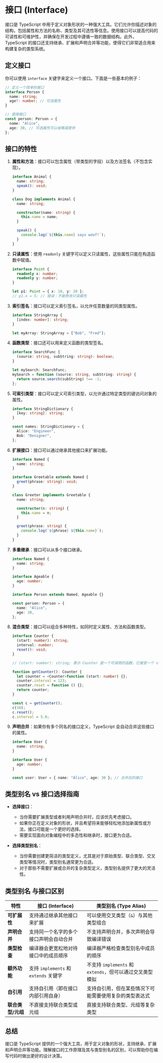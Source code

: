 # 接口 (Interface)

接口是 TypeScript 中用于定义对象形状的一种强大工具。它们允许你描述对象的结构，包括属性和方法的名称、类型及其可选性等信息。使用接口可以提高代码的可读性和可维护性，并确保在开发过程中遵循一致的数据结构。此外，TypeScript 的接口还支持继承、扩展和声明合并等功能，使得它们非常适合用来构建复杂的类型系统。

## 定义接口

你可以使用 `interface` 关键字来定义一个接口。下面是一些基本的例子：

```typescript
// 定义一个简单的接口
interface Person {
  name: string;
  age?: number; // 可选属性
}

// 使用接口
const person: Person = {
  name: "Alice",
  age: 30, // 可选属性可以省略或提供
};
```

## 接口的特性

1. **属性和方法**：接口可以包含属性（带类型的字段）以及方法签名（不包含实现）。

   ```typescript
   interface Animal {
     name: string;
     speak(): void;
   }

   class Dog implements Animal {
     name: string;

     constructor(name: string) {
       this.name = name;
     }

     speak() {
       console.log(`${this.name} says woof!`);
     }
   }
   ```

2. **只读属性**：使用 `readonly` 关键字可以定义只读属性，这些属性只能在构造函数中赋值。

   ```typescript
   interface Point {
     readonly x: number;
     readonly y: number;
   }

   let p1: Point = { x: 10, y: 20 };
   // p1.x = 5; // 错误：不能修改只读属性
   ```

3. **索引签名**：接口可以定义索引签名，以允许任意数量的同类型属性。

   ```typescript
   interface StringArray {
     [index: number]: string;
   }

   let myArray: StringArray = ["Bob", "Fred"];
   ```

4. **函数类型**：接口还可以用来定义函数的类型签名。

   ```typescript
   interface SearchFunc {
     (source: string, subString: string): boolean;
   }

   let mySearch: SearchFunc;
   mySearch = function (source: string, subString: string) {
     return source.search(subString) !== -1;
   };
   ```

5. **可索引类型**：接口可以定义可索引类型，以允许通过特定类型的键访问对象的属性。

   ```typescript
   interface StringDictionary {
     [key: string]: string;
   }

   const names: StringDictionary = {
     Alice: "Engineer",
     Bob: "Designer",
   };
   ```

6. **扩展接口**：接口可以通过继承其他接口来扩展功能。

   ```typescript
   interface Named {
     name: string;
   }

   interface Greetable extends Named {
     greet(phrase: string): void;
   }

   class Greeter implements Greetable {
     name: string;

     constructor(n: string) {
       this.name = n;
     }

     greet(phrase: string) {
       console.log(`${phrase} ${this.name}`);
     }
   }
   ```

7. **多重继承**：接口可以从多个接口继承。

   ```typescript
   interface Named {
     name: string;
   }

   interface Ageable {
     age: number;
   }

   interface Person extends Named, Ageable {}

   const person: Person = {
     name: "Alice",
     age: 30,
   };
   ```

8. **混合类型**：接口可以组合多种特性，如同时定义属性、方法和函数类型。

   ```typescript
   interface Counter {
     (start: number): string;
     interval: number;
     reset(): void;
   }

   // (start: number): string; 表示 Counter 是一个可调用的函数，它接受一个 number 类型的参数并返回一个 string。

   function getCounter(): Counter {
     let counter = <Counter>function (start: number) {};
     counter.interval = 123;
     counter.reset = function () {};
     return counter;
   }

   const c = getCounter();
   c(10);
   c.reset();
   c.interval = 5.0;
   ```

9. **声明合并**：如果你有多个同名的接口定义，TypeScript 会自动合并这些接口的属性。

   ```typescript
   interface User {
     name: string;
   }

   interface User {
     age: number;
   }

   const user: User = { name: "Alice", age: 30 }; // 合并后的接口
   ```

## 类型别名 vs 接口选择指南

- **选择接口**：

  - 当你需要扩展类型或者利用声明合并时，应该优先考虑接口。
  - 如果你正在定义对象的形状，并且希望将来能够轻松地添加新属性或方法，接口可能是一个更好的选择。
  - 需要实现面向对象编程中的多态性和继承时，接口更为合适。

- **选择类型别名**：
  - 当你需要创建更简洁的类型定义，尤其是对于原始类型、联合类型、交叉类型等情况时，类型别名通常更为合适。
  - 对于那些不需要扩展或合并的复杂类型定义，类型别名提供了更大的灵活性。

## 类型别名 与接口区别

| 特性              | 接口 (Interface)                       | 类型别名 (Type Alias)                                    |
| ----------------- | -------------------------------------- | -------------------------------------------------------- |
| **可扩展性**      | 支持通过继承其他接口来扩展             | 可以使用交叉类型（`&`）与其他类型组合                    |
| **声明合并**      | 支持同一个名字的多个接口声明会自动合并 | 不支持声明合并，多次声明会导致编译错误                   |
| **类型检查**      | 编译器会更宽松地对待接口中的成员顺序   | 编译器严格检查类型别名中成员的顺序                       |
| **额外功能**      | 支持 `implements` 和 `extends` 关键字  | 不支持 `implements` 和 `extends`，但可以通过交叉类型模拟 |
| **自引用**        | 支持自引用（即在接口内部引用自身）     | 支持自引用，但在某些情况下可能需要使用复杂的类型表达式   |
| **联合类型/元组** | 不直接支持联合类型或元组               | 直接支持联合类型、元组等复杂类型                         |

## 总结

接口是 TypeScript 提供的一个强大工具，用于定义对象的形状，支持继承、扩展和声明合并等功能。理解接口的工作原理及其与类型别名的区别，可以帮助你在编写代码时做出更好的设计决策。
